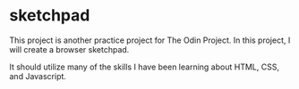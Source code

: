 # sketchpad

This project is another practice project for The Odin Project. In this project, I will create a browser sketchpad.

It should utilize many of the skills I have been learning about HTML, CSS, and Javascript. 